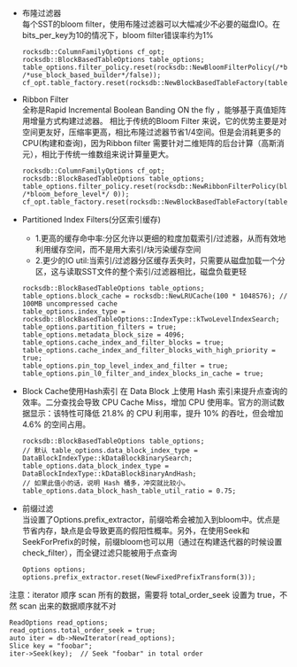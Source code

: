 - 布隆过滤器  
每个SST的bloom filter，使用布隆过滤器可以大幅减少不必要的磁盘IO。在bits_per_key为10的情况下，bloom filter错误率约为1%
  ```
  rocksdb::ColumnFamilyOptions cf_opt;
  rocksdb::BlockBasedTableOptions table_options;
  table_options.filter_policy.reset(rocksdb::NewBloomFilterPolicy(/*bits_per_key*/10, /*use_block_based_builder*/false));
  cf_opt.table_factory.reset(rocksdb::NewBlockBasedTableFactory(table_options));
  ```

- Ribbon Filter  
全称是Rapid Incremental Boolean Banding ON the fly ，能够基于真值矩阵用增量方式构建过滤器。 相比于传统的Bloom Filter 来说，它的优势主要是对空间更友好，压缩率更高，相比布隆过滤器节省1/4空间。但是会消耗更多的CPU(构建和查询)，因为Ribbon filter 需要针对二维矩阵的后台计算（高斯消元），相比于传统一维数组来说计算量更大。
  ```
  rocksdb::ColumnFamilyOptions cf_opt;
  rocksdb::BlockBasedTableOptions table_options;
  table_options.filter_policy.reset(rocksdb::NewRibbonFilterPolicy(bloom_equivalent_bits_per_key, /*bloom_before_level*/ 0));
  cf_opt.table_factory.reset(rocksdb::NewBlockBasedTableFactory(table_options));
  ```


- Partitioned Index Filters(分区索引缓存)
  - 1.更高的缓存命中率:分区允许以更细的粒度加载索引/过滤器，从而有效地利用缓存空间，而不是用大索引/块污染缓存空间
  - 2.更少的IO util:当索引/过滤器分区缓存丢失时，只需要从磁盘加载一个分区，这与读取SST文件的整个索引/过滤器相比，磁盘负载更轻
  ```
  rocksdb::BlockBasedTableOptions table_options;
  table_options.block_cache = rocksdb::NewLRUCache(100 * 1048576); // 100MB uncompressed cache
  table_options.index_type = rocksdb::BlockBasedTableOptions::IndexType::kTwoLevelIndexSearch;
  table_options.partition_filters = true;
  table_options.metadata_block_size = 4096;
  table_options.cache_index_and_filter_blocks = true;
  table_options.cache_index_and_filter_blocks_with_high_priority = true;
  table_options.pin_top_level_index_and_filter = true;
  table_options.pin_l0_filter_and_index_blocks_in_cache = true;
  ```

- Block Cache使用Hash索引
  在 Data Block 上使用 Hash 索引来提升点查询的效率。二分查找会导致 CPU Cache Miss，增加 CPU 使用率。官方的测试数据显示：该特性可降低 21.8% 的 CPU 利用率，提升 10% 的吞吐，但会增加 4.6% 的空间占用。
  ```
  rocksdb::BlockBasedTableOptions table_options;
  // 默认 table_options.data_block_index_type = DataBlockIndexType::kDataBlockBinarySearch;
  table_options.data_block_index_type = DataBlockIndexType::kDataBlockBinaryAndHash;
  // 如果此值小的话，说明 Hash 桶多，冲突就比较小。
  table_options.data_block_hash_table_util_ratio = 0.75;
  ```

- 前缀过滤   
当设置了Options.prefix_extractor，前缀哈希会被加入到bloom中。优点是节省内存，缺点是会导致更高的假阳性概率。另外，在使用Seek和SeekForPrefix的时候，前缀bloom也可以用（通过在构建迭代器的时候设置check_filter），而全键过滤只能被用于点查询  
  ```
  Options options;
  options.prefix_extractor.reset(NewFixedPrefixTransform(3));
  ```
   
注意：iterator 顺序 scan 所有的数据，需要将 total_order_seek 设置为 true，不然 scan 出来的数据顺序就不对

  ```
  ReadOptions read_options;
  read_options.total_order_seek = true;
  auto iter = db->NewIterator(read_options);
  Slice key = "foobar";
  iter->Seek(key);  // Seek "foobar" in total order
  ```
